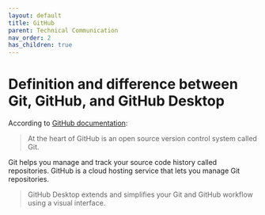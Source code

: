 ```yaml
---
layout: default
title: GitHub
parent: Technical Communication
nav_order: 2
has_children: true
---
```


Definition and difference between Git, GitHub, and GitHub Desktop
================================================================

According to [GitHub documentation](https://docs.github.com):

>At the heart of GitHub is an open source version control system called Git.

Git helps you manage and track your source code history called repositories. GitHub is a cloud hosting service that lets you manage Git repositories.

> GitHub Desktop extends and simplifies your Git and GitHub workflow using a visual interface. 